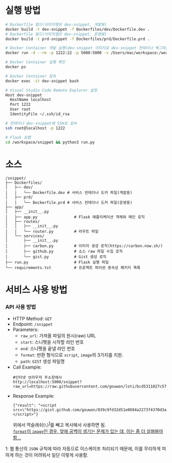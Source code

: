 # 실행 방법

```bash
# Dockerfile 빌드(이미지명은 dev-snippet, 개발용)
docker build -t dev-snippet -f Dockerfiles/dev/Dockerfile.dev .
# Dockerfile 빌드(이미지명은 dev-snippet, 운영용)
docker build -t prd-snippet -f Dockerfiles/prd/Dockerfile.prd .

# Docker Container 개발 실행(dev-snippet 이미지로 dev-snippet 컨테이너 백그라운드로 실행, 컨테이너 종료 시 컨테이너와 관련된 파일 시스템 삭제(일회성 작업), 컨테이너-로컬 22:1222, 5000:5000으로 포트 포워딩)
docker run -d --rm -p 1222:22 -p 5000:5000 -v /Users/mac/workspace:/workspace --name dev-snippet dev-snippet

# Docker Container 실행 확인
docker ps

# Docker Container 접속
docker exec -it dev-snippet bash

# Visual Studio Code Remote Explorer 설정
Host dev-snippet
  HostName localhost
  Port 1222
  User root
  IdentityFile ~/.ssh/id_rsa

# 컨테이너 dev-snippet에 SSH로 접속
ssh root@localhost -p 1222

# Flask 실행
cd /workspace/snippet && python3 run.py
```

# 소스

```
/snippet/
├── Dockerfiles/
│   ├── dev/
│   │   └── Dockerfile.dev # 서비스 컨테이너 도커 파일(개발용)
│   ├── prd/
│   │   └── Dockerfile.prd # 서비스 컨테이너 도커 파일(운영용)
├── app/
│   ├── __init__.py
│   ├── app.py                # Flask 애플리케이션 객체와 메인 로직
│   ├── routes/
│   │   ├── __init__.py
│   │   └── router.py         # 라우트 파일
│   └── services/
│       ├── __init__.py
│       ├── carbon.py         # 이미지 생성 로직(https://carbon.now.sh/)
│       ├── github.py         # 소스 raw 파일 수집 로직
│       └── gist.py           # Gist 생성 로직
├── run.py                    # Flask 실행 파일
└── requirements.txt          # 프로젝트 파이썬 종속성 패키지 목록
```

# 서비스 사용 방법
### API 사용 방법
* HTTP Method: `GET`
* Endpoint: `/snippet`
* Parameters:
    * `raw_url`: 가져올 파일의 원시(raw) URL
    * `start`: 스니펫을 시작할 라인 번호
    * `end`: 스니펫을 끝낼 라인 번호
    * `format`: 반환 형식으로 `script`, `image`의 3가지를 지원.
    * `path`: `GIST` 생성 파일명
* Call Example:
    ```
    #인터넷 브라우저 주소창에서
    http://localhost:5000/snippet?raw_url=https://raw.githubusercontent.com/gouwon/loti/bcd5311027c578d5ceb5c4fbcd9b50dc0494b2f5/Dockerfiles/dev/Dockerfile.python&start=24&end=28&format=script&path=snippet.js
    ```
* Response Example:
    ```
    {"result": "<script src=\"https://gist.github.com/gouwon/039c9fd32d51e0694a2273f4370d3a7d.js\"></script>"}
    ```
    위에서 역슬래쉬(`\`)<sup>[1](#JSON)</sup>를 빼고 복사해서 사용하면 됨.  
    <U>`format`이 `image`인 경우, 앞에 공백이 생기는 문제가 있는 데, 이는 좀 더 살펴봐야 함...</U>

<a name="JSON">1</a>: 웹 통신의 `JSON` 규칙에 따라 자동으로 이스케이프 처리되기 때문에, 이를 무리하게 피하게 하는 것이 어려워서 일단 이렇게 사용함.

